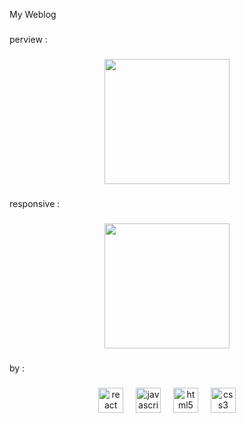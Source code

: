 <p align="left">My Weblog</p>

###

<p align="left">perview :</p>

###

<div align="center">
  <img height="200" src="./preview.png"  />
</div>

###

<p align="left">responsive :</p>

###

<div align="center">
  <img height="200" src="./preview-mobile.png"  />
</div>

###

<p align="left">by :</p>

###

<div align="center">
  <img src="https://cdn.jsdelivr.net/gh/devicons/devicon/icons/react/react-original.svg" height="40" alt="react logo"  />
  <img width="12" />
  <img src="https://cdn.jsdelivr.net/gh/devicons/devicon/icons/javascript/javascript-original.svg" height="40" alt="javascript logo"  />
  <img width="12" />
  <img src="https://cdn.jsdelivr.net/gh/devicons/devicon/icons/html5/html5-original.svg" height="40" alt="html5 logo"  />
  <img width="12" />
  <img src="https://cdn.jsdelivr.net/gh/devicons/devicon/icons/css3/css3-original.svg" height="40" alt="css3 logo"  />
</div>

###
